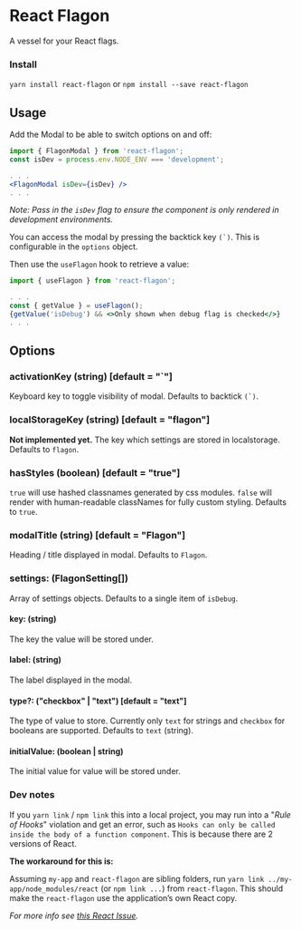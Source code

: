 # React Flagon

A vessel for your React flags.

### Install

`yarn install react-flagon` or `npm install --save react-flagon`

## Usage

Add the Modal to be able to switch options on and off:

```jsx
import { FlagonModal } from 'react-flagon';
const isDev = process.env.NODE_ENV === 'development';

. . .
<FlagonModal isDev={isDev} />
. . .
```

*Note: Pass in the `isDev` flag to ensure the component is only rendered in development environments.*

You can access the modal by pressing the backtick key ```(`)```. This is configurable in the `options` object.

Then use the `useFlagon` hook to retrieve a value:

```jsx
import { useFlagon } from 'react-flagon';

. . .
const { getValue } = useFlagon();
{getValue('isDebug') && <>Only shown when debug flag is checked</>}
. . .
```

## Options

### activationKey (string) [default = "`"]

Keyboard key to toggle visibility of modal. Defaults to backtick ```(`)```.

### localStorageKey (string) [default = "flagon"]

**Not implemented yet.** The key which settings are stored in localstorage. Defaults to `flagon`.

### hasStyles (boolean) [default = "true"]

`true` will use hashed classnames generated by css modules. `false` will render with human-readable classNames for fully custom styling. Defaults to `true`.

### modalTitle (string) [default = "Flagon"]

Heading / title displayed in modal. Defaults to `Flagon`.

### settings: (FlagonSetting[])

Array of settings objects. Defaults to a single item of `isDebug`.

#### key: (string)

The key the value will be stored under.

#### label: (string)

The label displayed in the modal.

#### type?: ("checkbox" | "text") [default = "text"]

The type of value to store. Currently only `text` for strings and `checkbox` for booleans are supported. Defaults to `text` (string).

#### initialValue: (boolean | string)

The initial value for  value will be stored under.

### Dev notes

If you `yarn link` / `npm link` this into a local project, you may run into a "*Rule of Hooks*" violation and get an error, such as `Hooks can only be called inside the body of a function component`. This is because there are 2 versions of React.

**The workaround for this is:**

Assuming `my-app` and `react-flagon` are sibling folders, run `yarn link ../my-app/node_modules/react` (or `npm link ...`) from `react-flagon`. This should make the `react-flagon` use the application’s own React copy.

*For more info see [this React Issue](https://github.com/facebook/react/issues/15050).*
